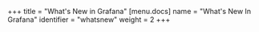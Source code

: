 +++
title = "What's New in Grafana"
[menu.docs]
name = "What's New In Grafana"
identifier = "whatsnew"
weight = 2
+++


